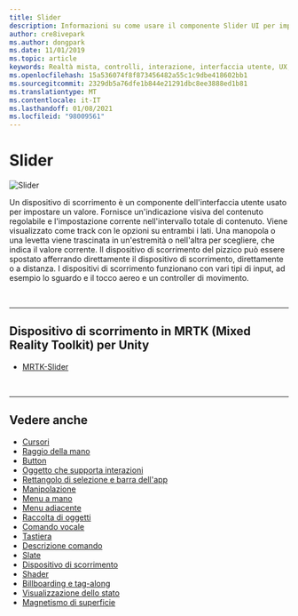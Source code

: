 ```yaml
---
title: Slider
description: Informazioni su come usare il componente Slider UI per impostare un valore spostando una manopola o una levetta in una traccia usando il Toolkit di realtà mista.
author: cre8ivepark
ms.author: dongpark
ms.date: 11/01/2019
ms.topic: article
keywords: Realtà mista, controlli, interazione, interfaccia utente, UX, auricolare realtà mista, auricolare di realtà mista di Windows, headset di realtà virtuale, HoloLens, dispositivo di scorrimento, MRTK, Toolkit realtà mista
ms.openlocfilehash: 15a536074f8f873456482a55c1c9dbe418602bb1
ms.sourcegitcommit: 2329db5a76dfe1b844e21291dbc8ee3888ed1b81
ms.translationtype: MT
ms.contentlocale: it-IT
ms.lasthandoff: 01/08/2021
ms.locfileid: "98009561"
---
```

# <a name="slider"></a>Slider

![Slider](images/UX_Hero_Slider.jpg)

Un dispositivo di scorrimento è un componente dell'interfaccia utente usato per impostare un valore. Fornisce un'indicazione visiva del contenuto regolabile e l'impostazione corrente nell'intervallo totale di contenuto. Viene visualizzato come track con le opzioni su entrambi i lati. Una manopola o una levetta viene trascinata in un'estremità o nell'altra per scegliere, che indica il valore corrente. Il dispositivo di scorrimento del pizzico può essere spostato afferrando direttamente il dispositivo di scorrimento, direttamente o a distanza. I dispositivi di scorrimento funzionano con vari tipi di input, ad esempio lo sguardo e il tocco aereo e un controller di movimento.

<br>

---

## <a name="slider-in-mrtk-mixed-reality-toolkit-for-unity"></a>Dispositivo di scorrimento in MRTK (Mixed Reality Toolkit) per Unity

* [MRTK-Slider](https://microsoft.github.io/MixedRealityToolkit-Unity/Documentation/README_Sliders.html)

<br>

---

## <a name="see-also"></a>Vedere anche

* [Cursori](cursors.md)
* [Raggio della mano](point-and-commit.md)
* [Button](button.md)
* [Oggetto che supporta interazioni](interactable-object.md)
* [Rettangolo di selezione e barra dell'app](app-bar-and-bounding-box.md)
* [Manipolazione](direct-manipulation.md)
* [Menu a mano](hand-menu.md)
* [Menu adiacente](near-menu.md)
* [Raccolta di oggetti](object-collection.md)
* [Comando vocale](voice-input.md)
* [Tastiera](keyboard.md)
* [Descrizione comando](tooltip.md)
* [Slate](slate.md)
* [Dispositivo di scorrimento](slider.md)
* [Shader](shader.md)
* [Billboarding e tag-along](billboarding-and-tag-along.md)
* [Visualizzazione dello stato](progress.md)
* [Magnetismo di superficie](surface-magnetism.md)
